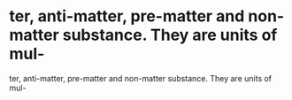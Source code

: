 # ter, anti-matter, pre-matter and non-matter substance. They are units of mul-

ter, anti-matter, pre-matter and non-matter substance. They are units of mul-